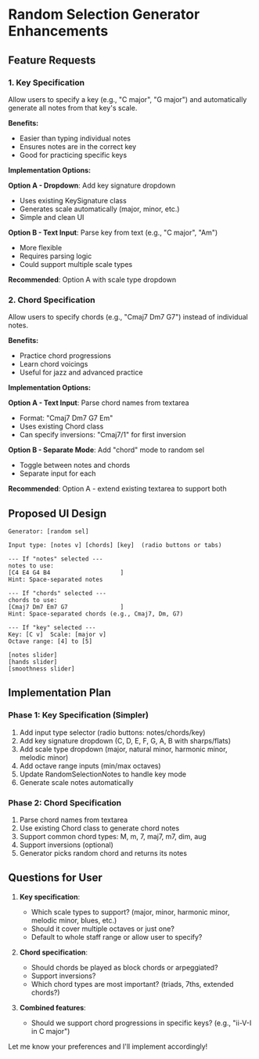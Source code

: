 # Random Selection Generator Enhancements

## Feature Requests

### 1. Key Specification
Allow users to specify a key (e.g., "C major", "G major") and automatically generate all notes from that key's scale.

**Benefits:**
- Easier than typing individual notes
- Ensures notes are in the correct key
- Good for practicing specific keys

**Implementation Options:**

**Option A - Dropdown**: Add key signature dropdown
- Uses existing KeySignature class
- Generates scale automatically (major, minor, etc.)
- Simple and clean UI

**Option B - Text Input**: Parse key from text (e.g., "C major", "Am")
- More flexible
- Requires parsing logic
- Could support multiple scale types

**Recommended**: Option A with scale type dropdown

### 2. Chord Specification
Allow users to specify chords (e.g., "Cmaj7 Dm7 G7") instead of individual notes.

**Benefits:**
- Practice chord progressions
- Learn chord voicings
- Useful for jazz and advanced practice

**Implementation Options:**

**Option A - Text Input**: Parse chord names from textarea
- Format: "Cmaj7 Dm7 G7 Em"
- Uses existing Chord class
- Can specify inversions: "Cmaj7/1" for first inversion

**Option B - Separate Mode**: Add "chord" mode to random sel
- Toggle between notes and chords
- Separate input for each

**Recommended**: Option A - extend existing textarea to support both

## Proposed UI Design

```
Generator: [random sel]

Input type: [notes v] [chords] [key]  (radio buttons or tabs)

--- If "notes" selected ---
notes to use:
[C4 E4 G4 B4                    ]
Hint: Space-separated notes

--- If "chords" selected ---
chords to use:
[Cmaj7 Dm7 Em7 G7               ]
Hint: Space-separated chords (e.g., Cmaj7, Dm, G7)

--- If "key" selected ---
Key: [C v]  Scale: [major v]
Octave range: [4] to [5]

[notes slider]
[hands slider]
[smoothness slider]
```

## Implementation Plan

### Phase 1: Key Specification (Simpler)

1. Add input type selector (radio buttons: notes/chords/key)
2. Add key signature dropdown (C, D, E, F, G, A, B with sharps/flats)
3. Add scale type dropdown (major, natural minor, harmonic minor, melodic minor)
4. Add octave range inputs (min/max octaves)
5. Update RandomSelectionNotes to handle key mode
6. Generate scale notes automatically

### Phase 2: Chord Specification

1. Parse chord names from textarea
2. Use existing Chord class to generate chord notes
3. Support common chord types: M, m, 7, maj7, m7, dim, aug
4. Support inversions (optional)
5. Generator picks random chord and returns its notes

## Questions for User

1. **Key specification**: 
   - Which scale types to support? (major, minor, harmonic minor, melodic minor, blues, etc.)
   - Should it cover multiple octaves or just one?
   - Default to whole staff range or allow user to specify?

2. **Chord specification**:
   - Should chords be played as block chords or arpeggiated?
   - Support inversions?
   - Which chord types are most important? (triads, 7ths, extended chords?)

3. **Combined features**:
   - Should we support chord progressions in specific keys? (e.g., "ii-V-I in C major")
   
Let me know your preferences and I'll implement accordingly!
